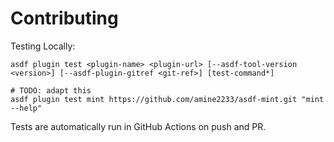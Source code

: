 # Contributing

Testing Locally:

```shell
asdf plugin test <plugin-name> <plugin-url> [--asdf-tool-version <version>] [--asdf-plugin-gitref <git-ref>] [test-command*]

# TODO: adapt this
asdf plugin test mint https://github.com/amine2233/asdf-mint.git "mint --help"
```

Tests are automatically run in GitHub Actions on push and PR.
